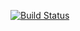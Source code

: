 [![Build Status](https://img.shields.io/endpoint.svg?url=https%3A%2F%2Factions-badge.atrox.dev%2Fhttps%3A%2F%2Fgithub.com%2FFuniusa%2FdjangoTaskManager.git%2Fbadge%3Fref%3Dfeature%252Fdjango_app_api_devops&style=for-the-badge)](https://actions-badge.atrox.dev/https://github.com/Funiusa/djangoTaskManager.git/goto?ref=feature%2Fdjango_app_api_devops)

